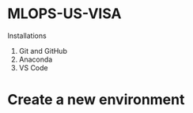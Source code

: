 # MLOPS-US-VISA

Installations
1. Git and GitHub
2. Anaconda
3. VS Code





# Create a new environment



